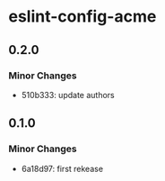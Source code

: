 # eslint-config-acme

## 0.2.0

### Minor Changes

- 510b333: update authors

## 0.1.0

### Minor Changes

- 6a18d97: first rekease
